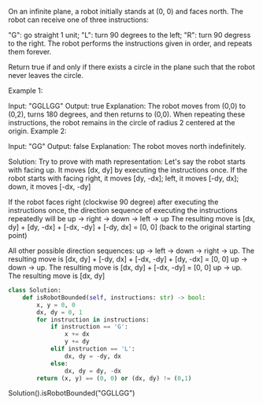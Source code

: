 On an infinite plane, a robot initially stands at (0, 0) and faces north.  The robot can receive one of three instructions:

"G": go straight 1 unit;
"L": turn 90 degrees to the left;
"R": turn 90 degress to the right.
The robot performs the instructions given in order, and repeats them forever.

Return true if and only if there exists a circle in the plane such that the robot never leaves the circle.


Example 1:

Input: "GGLLGG"
Output: true
Explanation: 
The robot moves from (0,0) to (0,2), turns 180 degrees, and then returns to (0,0).
When repeating these instructions, the robot remains in the circle of radius 2 centered at the origin.
Example 2:

Input: "GG"
Output: false
Explanation: 
The robot moves north indefinitely.

Solution:
Try to prove with math representation:
Let's say the robot starts with facing up. It moves [dx, dy] by executing the instructions once.
If the robot starts with facing
right, it moves [dy, -dx];
left, it moves [-dy, dx];
down, it moves [-dx, -dy]

If the robot faces right (clockwise 90 degree) after executing the instructions once,
the direction sequence of executing the instructions repeatedly will be up -> right -> down -> left -> up
The resulting move is [dx, dy] + [dy, -dx] + [-dx, -dy] + [-dy, dx] = [0, 0] (back to the original starting point)

All other possible direction sequences:
up -> left -> down -> right -> up. The resulting move is [dx, dy] + [-dy, dx] + [-dx, -dy] + [dy, -dx] = [0, 0]
up -> down -> up. The resulting move is [dx, dy] + [-dx, -dy] = [0, 0]
up -> up. The resulting move is [dx, dy]

```Python
class Solution:
    def isRobotBounded(self, instructions: str) -> bool:
        x, y = 0, 0
        dx, dy = 0, 1
        for instruction in instructions:
            if instruction == 'G':
                x += dx
                y += dy
            elif instruction == 'L':
                dx, dy = -dy, dx
            else:
                dx, dy = dy, -dx
        return (x, y) == (0, 0) or (dx, dy) != (0,1)
```
Solution().isRobotBounded("GGLLGG")
  
